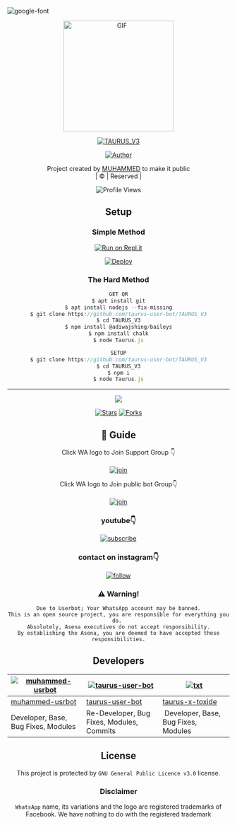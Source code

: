  <img src="https://i.ibb.co/MPJ93X9/20211209-205206.png" alt="google-font" border="0"></a>
<div align="center">
        <img src="https://i.ibb.co/YZ4D3GC/ezgif-2-67a710e8c501.gif" alt="GIF" width="250" height="250"/>
</p>

<a href="#"><img title="TAURUS_V3" src="https://img.shields.io/badge/TAURUS_V3-green?colorA=%23ff0000&colorB=%23017e40&style=for-the-badge"></a>
</p>
  <p align="center">
<a href="https://github.com/muhammed-usrbot"><img title="Author" src="https://img.shields.io/badge/Author-muhammed-/taurus_V3?color=blue&style=for-the-badge&logo=whatsapp"></a>
</p>
</div>
<p align="center">
Project created by <a href="https://github.com/muhammed-usrbot">MUHAMMED</a> to make it public
    <br>
       | © |
        Reserved |
    <br> 
</p>

<div align="center">

![Profile Views](https://hits.seeyoufarm.com/api/count/incr/badge.svg?url=https://github.com/taurus-user-bot/TAURUS_V3&title=TAURUS_V3%20VIEWS)

## Setup
<div align="center">

  ### Simple Method
 
[![Run on Repl.it](https://repl.it/badge/github/quiec/whatsAlfa)](https://replit.com/@Husniser/TAURUSV3-QR)
  

[![Deploy](https://www.herokucdn.com/deploy/button.svg)](https://heroku.com/deploy?template=https://github.com/taurus-user-bot/TAURUS_V3) 
 
### The Hard Method
```js
GET QR
$ apt install git
$ apt install nodejs --fix-missing
$ git clone https://github.com/taurus-user-bot/TAURUS_V3
$ cd TAURUS_V3
$ npm install @adiwajshing/baileys
$ npm install chalk
$ node Taurus.js
```
      
```js
SETUP
$ git clone https://github.com/taurus-user-bot/TAURUS_V3
$ cd TAURUS_V3
$ npm i
$ node Taurus.js
```

----

  <p align="center">
  <a href="httsp://github.com/taurus-user-bot/TAURUS_V3">
    
<a href="https://github.com/farhan-dqz/followers">
<img src="https://img.shields.io/github/repo-size/farhan-dqz/Julie-Mwol?color=green&label=Repo%20total%20size&style=plastic">
<p align="center">
<a href="https://github.com/taurus-user-bot/followers"
<img title="Followers" src="https://img.shields.io/github/followers/taurus-user-bot?color=blue&style=flat-square"></a>
<a href="https://github.com/taurus-user-bot/TAURUS_V3/stargazers/"><img title="Stars" src="https://img.shields.io/github/stars/taurus-user-bot/TAURUS_V3?color=blue&style=flat-trangle"></a>
<a href="https://github.com/taurus-user-bot/TAURUS_V3/network/members"><img title="Forks" src="https://img.shields.io/github/forks/taurus-user-bot/TAURUS_V3?color=blue&style=flat-trangle"></a>
</p>

## 📢 Guide
Click WA logo to Join Support Group 👇
    <br>
<br>
  [![join](https://github.com/Alien-alfa/PublicBot/blob/main/wlogo.svg.png)](https://chat.whatsapp.com/FO3JyZPm1ma3vHyEQjaToY)
  <div align="center">


Click WA logo to Join public bot Group👇
    <br>
<br>
  [![join](https://github.com/Alien-alfa/PublicBot/blob/main/wlogo.svg.png)](https://chat.whatsapp.com/BUt420LTGKBHNHALHKV9jJ)
  <div align="center">

  </div>

### youtube👇

[![subscribe](https://i.ibb.co/mqttCVQ/images-1-1.png)](https://youtube.com/channel/UCllom1TvXieyxcGaanSpMvA)


### contact on instagram👇

[![follow](https://i.ibb.co/zHdm4Hj/images-5-2.jpg)](https://www.instagram.com/_husni_ser_/)


### ⚠️ Warning! 
```
Due to Userbot; Your WhatsApp account may be banned.
This is an open source project, you are responsible for everything you do. 
Absolutely, Asena executives do not accept responsibility.
By establishing the Asena, you are deemed to have accepted these responsibilities.
```

## Developers
  <div align="center">
    
  [![muhammed-usrbot](https://github.com/muhammed-usrbot.png?size=100)](https://github.com/muhammed-usrbot) | [![taurus-user-bot](https://github.com/taurus-user-bot.png?size=100)](https://github.com/muhammed-usrbot) | [![txt](https://github.com/taurus-x-toxide.png?size=100)](https://github.com/taurus-x-toxide) 
----|----|----
[muhammed-usrbot](https://github.com/muhammed-usrbot) | [taurus-user-bot](https://github.com/taurus-user-bot) | [taurus-x-toxide](https://github.com/taurus-x-toxide) 
Developer, Base, Bug Fixes, Modules| Re-Developer, Bug Fixes, Modules, Commits |  Developer, Base, Bug Fixes, Modules
  </div>
    
    


## License
This project is protected by `GNU General Public Licence v3.0` license.

### Disclaimer
`WhatsApp` name, its variations and the logo are registered trademarks of Facebook. We have nothing to do with the registered trademark
